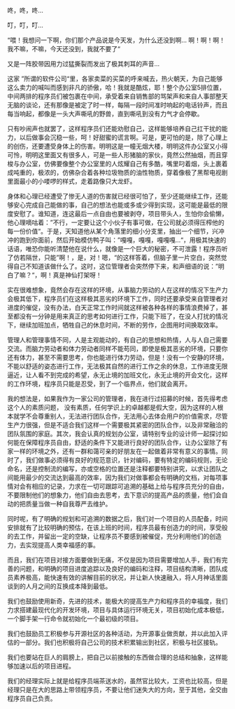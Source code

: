 咚，咚，咚… 

叮，叮，叮...

“喂！我想问一下啊，你们那个产品说是今天发，为什么还没到啊… 啊！啊！啊！我不嘛，不嘛，今天还没到，我就不要了“

又是一阵胶带因用力过猛撕裂而发出了极其刺耳的声音...

这家 ”所谓的软件公司“里，各家卖菜的买菜的呼来喊去，热火朝天，为自己能够这么卖力的喊叫而感到非凡的骄傲，哈！我就是酷炫，耶！整个办公室5排位置，中间两排的程序员们被包裹在中间，承受着来自销售部的骂架声和来自人事部整天无脑的谈论，还有那像是被定了时一样，每隔一段时间准时响起的电话铃声，而且每当响起，都像是一头大声嘶吼的野兽，直到嘶吼到没有力气才会停歇。

只有吵闹声也就罢了，这样程序员们还能劝慰自己，这样能够培养自己扛干扰的能力，以后做事会沉稳一些，呵！好甜蜜的谎言啊。可是，更可怕的是，除了心理上的创伤，还要遭受身体上的伤害。明明这是一幢无烟大楼，明明这件办公室又小得可怜，明明这里面又有很多人，可是一些人形猪脑的家伙，竟然公然抽烟，而且穿梭与办公室，仿佛要像整个办公室里的人炫耀自己有多酷，嘴里叼着烟，头上裹着成吨重的，极浓的，仿佛杂合着各种垃圾物质的油性物质，穿着像极了黑帮电视剧里面最小的小喽啰的样式，走着路像只大龙虾。

身体和心理已经遭受了惨无人道的伤害就已经很可怕了，至少还能继续工作，还能够安心完成自己能做的事，自己的想法也能或多或少得到实现，这可能是最低的限度安慰了。谁知道，连这最后一点自由也要被剥夺，项目带头人，生怕你会偷懒，他心理嘀咕着：”不行，一定要让这个小伙子有事可做，在公司就必须得压榨他的每一份价值“。于是，天知道他从某个角落里的细小分支里，抽出一个细节，兴冲冲的跑到你面前，然后开始模仿鸭子叫：”嘎嘎，嘎嘎，嘎嘎嘎…“，用极其快速的话语，唯恐你能听清楚他在说什么，就像是一个巨大的秘密，不可泄露！程序员听了仿若隔世，只能”啊！，是，对！嗯，“的这样答着，但脑子里一片空白，突然觉得自己不知道该做什么了。这时，这位管理者会突然停下来，和声细语的说：”明白了嘛？“，啊！真是神仙打架呀！

实在很难想象，竟然会存在这样的环境，从事脑力劳动的人在这样的情况下生产力会极其低下，程序员们在这样极其恶劣的环境下工作，同时还要承受来自管理者对进度的催促，没有办法，白天正常工作时间就这样被各种各样的事情浪费掉了，甚至都没有一分钟是用来真正的思考如何进行工作，只能下班了，在没人打扰的情况下，继续加班加点，牺牲自己的休息时间，不断的劳作，企图用时间换取效率。

管理人和管理事情不同，人是主观能动的，有自己的思想和热情，人与人自己需要交流。而脑力劳动者和体力劳动者同样不能苟同，即使是极其恶劣的环境，只要你还有体力，甚至不需要思考，你也能进行体力劳动，但是！没有一个安静的环境，不能以舒适的姿态进行工作，无法极其自然的进行工作之余的休息，工作进度无限逼近，让人看不到完成的希望，永无止境的加班文化，永无止境的开会文化，这样的工作环境，程序员只能是忍受，到了一个临界点，他们就会离开。

我的想法是，如果我作为一家公司的管理者，我在进行过招募的时候，首先得考虑这个人的素质问题， 没有素质，任何学识上的卓越都是假大空，因为这样的人根本就学不会尊重别人，无法进行团队合作，无法用心去体会用户的价值需求，尽管生产力很强，但是不适合我们这样一个需要极其紧密的团队合作，以及非常融洽的团队氛围的家庭。其次，我会认真的规划办公室，请特别专业的设计师一起探讨如何能在保障程序员自由，舒适的条件下又能进行良好的团队合作，让办公室除了有家一样的环境之外，还有一群和蔼可亲的好朋友在一起做着非常有意义的事情。同时了，我们做事必须得有良好的规范意识，针对编码，要有特定的编码规则，无论命名，还是控制流的编写，亦或空格的位置还是注释都要特别讲究，以求让团队之间能用最少的交流达到最高的效率，因为我们对做事都会有明确的文档，对每项事情对会有相应的记录，力求在一切可跟踪可追溯的基础上给与程序员充分的自由，不要限制他们的想象力，他们自由去思考，去下意识的提高产品的质量，他们会自动的把质量当做一种自我尊严去维护。

同时呢，有了明确的规划和可追溯的数据之后，我们对一个项目的人员配备，时间安排就有了比较明确的预估，在该上班的时间，程序员最有创造力的时间，享受般的去工作，并留出一定的空缺，让程序员不要感到被催促，充分利用他们的创造力，去实现提高人类幸福感的事。

而且，我们在项目对接方面要做到无痛，不仅是因为项目需要增加人手，我们有完善的问题，和明确的项目进度追踪以及良好的编码和注释，项目结构清晰，团队成员素养极高，能快速有效的讲解目前的状况，并让新人快速融入，将人月神话里面谈到的人月之间的互换成本降到最低。

我们也鼓励使用新奇，先进的技术，能极大的提高生产力和程序员的幸福度，我们力求搭建最现代化的开发环境，项目与具体运行环境无关，项目初始化成本极低，一个脚手架一行命令就初始化一个最初级的项目。

我们也鼓励员工积极参与开源社区的各种活动，为开源事业做贡献，并以此加入评估的一部分。我们也积极将自己公司的技术积累输出到社区，积极与社区接轨。

我们也要站在巨人的肩膀上，把自己以前接触的东西做合理的总结和抽象，这样能够加速以后的项目进程。

我们的经理实际上就是给程序员端茶送水的，虽然官比较大，工资也比较高，但是经理只是在大的思路上带领程序员，不要让他们迷失大的方向，至于其他，全交由程序员自己负责。